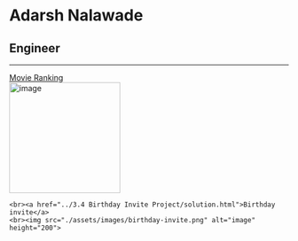 <!DOCTYPE html>
<html lang="en">
<head>
    <meta charset="UTF-8">
    <meta name="viewport" content="width=device-width, initial-scale=1.0">
    <title>Porject</title>
</head>
<body>
    <h1>Adarsh Nalawade</h1>
    <h2> Engineer </h2>
    <hr>
    <a href="./public/movie-ranking.html">Movie Ranking</a>
    <br><img src="./assets/images/movie-ranking.png" alt="image" height="200">
    
    <br><a href="../3.4 Birthday Invite Project/solution.html">Birthday invite</a>
    <br><img src="./assets/images/birthday-invite.png" alt="image" height="200">
    
    
</body>
</html>

